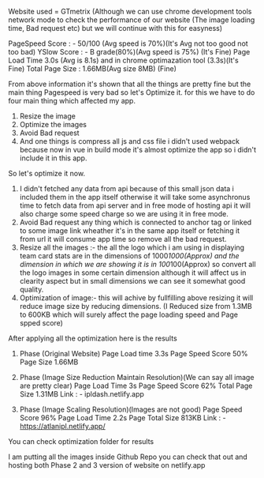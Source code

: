 
<!-- App statistics -->
Website used = GTmetrix (Although we can use chrome development tools network mode to check the performance of our website (The image loading time, Bad request etc) but we will continue with this for easyness)

<!-- Initially -->

PageSpeed Score : - 50/100 (Avg speed is 70%)(It's Avg not too good not too bad)
YSlow Score : - B grade(80%)(Avg speed is 75%) (It's Fine)
Page Load Time 3.0s (Avg is 8.1s) and in chrome optimazation tool (3.3s)(It's Fine)
Total Page Size : 1.66MB(Avg size 8MB) (Fine)

From above information it's shown that all the things are pretty fine but the main thing Pagespeed is very bad so let's Optimize it. for this we have to do four main thing which affected my app.

1. Resize the image
2. Optimize the images
3. Avoid Bad request
4. And one things is compress all js and css file i didn't used webpack because now in vue in build mode it's almost optimize the app so i didn't include it in this app.


So let's optimize it now.

1. I didn't fetched any data from api because of this small json data i included them in the app itself otherwise it will take some asynchronus time to fetch data from api server and in free mode of hosting api it will also charge some speed charge so we are using it in free mode.
2. Avoid Bad request any thing which is connected to anchor tag or linked to some image link wheather it's in the same app itself or fetching it from url it will consume app time so remove all the bad request.
3. Resize all the images :- the all the logo which i am using in displaying team card stats are in the dimensions of 1000*1000(Approx) and the dimension in which we are showing it is in 100*100(Approx) so convert all the logo images in some certain dimension although it will affect us in clearity aspect but in small dimensions we can see it somewhat good quality.
4. Optimization of image:- this will achive by fullfilling above resizing it will reduce image size by reducing dimensions. (I Reduced size from 1.3MB to 600KB which will surely affect the page loading speed and Page spped score)

<!-- After Optimization -->
After applying all the optimization here is the results

1. Phase (Original Website)
Page Load time 3.3s
Page Speed Score 50%
Page Size 1.66MB

2. Phase (Image Size Reduction Maintain Resolution)(We can say all image are pretty clear)
Page Load Time 3s
Page Speed Score 62%
Total Page Size 1.31MB
Link : - ipldash.netlify.app

3. Phase (Image Scaling Resolution)(Images are not good)
Page Speed Score 96%
Page Load Time 2.2s
Page Total Size 813KB
Link : - https://atlanipl.netlify.app/

You can check optimization folder for results

I am putting all the images inside Github Repo you can check that out and hosting both Phase 2 and 3 version of website on netlify.app